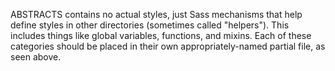 ABSTRACTS
contains no actual styles, just Sass mechanisms that help define styles in other directories (sometimes called "helpers").
This includes things like global variables, functions, and mixins. Each of these categories should be placed in their own
appropriately-named partial file, as seen above.
